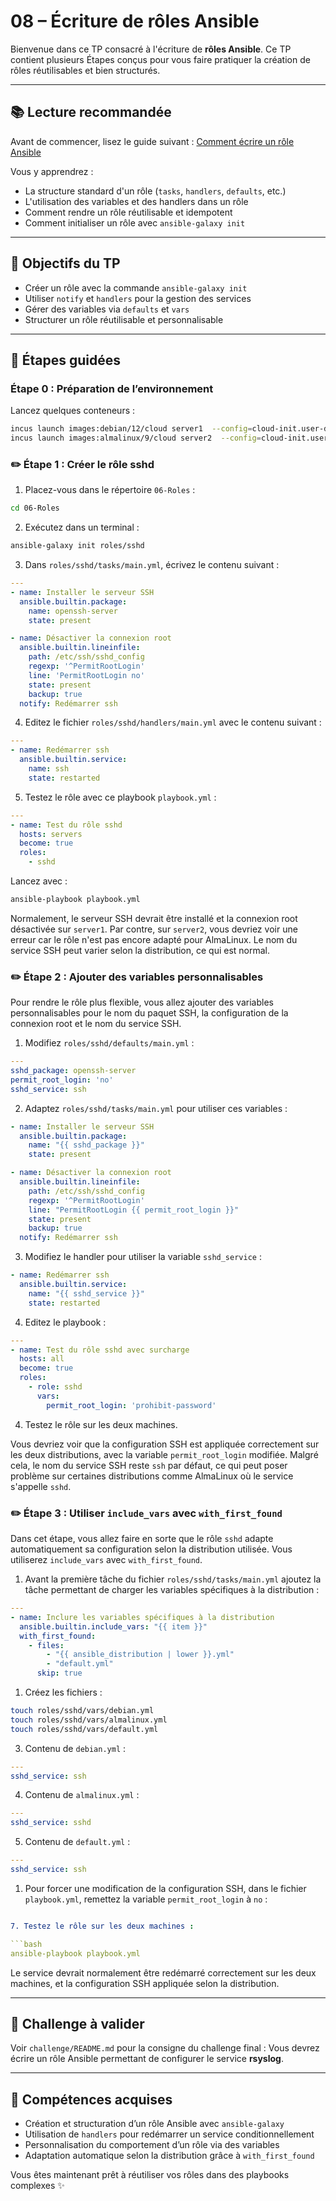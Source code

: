 # 08 – Écriture de rôles Ansible

Bienvenue dans ce TP consacré à l'écriture de **rôles Ansible**. Ce TP contient
plusieurs Étapes conçus pour vous faire pratiquer la création de rôles
réutilisables et bien structurés.

---

## 📚 Lecture recommandée

Avant de commencer, lisez le guide suivant : [Comment écrire un rôle
Ansible](https://blog.stephane-robert.info/docs/infra-as-code/gestion-de-configuration/ansible/ecrire-roles/)

Vous y apprendrez :

* La structure standard d'un rôle (`tasks`, `handlers`, `defaults`, etc.)
* L'utilisation des variables et des handlers dans un rôle
* Comment rendre un rôle réutilisable et idempotent
* Comment initialiser un rôle avec `ansible-galaxy init`

---

## 🧪 Objectifs du TP

* Créer un rôle avec la commande `ansible-galaxy init`
* Utiliser `notify` et `handlers` pour la gestion des services
* Gérer des variables via `defaults` et `vars`
* Structurer un rôle réutilisable et personnalisable

---

## 📝 Étapes guidées

### Étape 0 : Préparation de l’environnement

Lancez quelques conteneurs :

```bash
incus launch images:debian/12/cloud server1  --config=cloud-init.user-data="$(cat ../cloud-config.yaml)"
incus launch images:almalinux/9/cloud server2  --config=cloud-init.user-data="$(cat ../cloud-config.yaml)"
```

### ✏️ Étape 1 : Créer le rôle sshd

1. Placez-vous dans le répertoire `06-Roles` :

```bash
cd 06-Roles
```

2. Exécutez dans un terminal :

```bash
ansible-galaxy init roles/sshd
```

3. Dans `roles/sshd/tasks/main.yml`, écrivez le contenu suivant :

```yaml
---
- name: Installer le serveur SSH
  ansible.builtin.package:
    name: openssh-server
    state: present

- name: Désactiver la connexion root
  ansible.builtin.lineinfile:
    path: /etc/ssh/sshd_config
    regexp: '^PermitRootLogin'
    line: 'PermitRootLogin no'
    state: present
    backup: true
  notify: Redémarrer ssh
```

4. Editez le fichier `roles/sshd/handlers/main.yml` avec le contenu suivant :

```yaml
---
- name: Redémarrer ssh
  ansible.builtin.service:
    name: ssh
    state: restarted
```

5. Testez le rôle avec ce playbook `playbook.yml` :

```yaml
---
- name: Test du rôle sshd
  hosts: servers
  become: true
  roles:
    - sshd
```

Lancez avec :

```bash
ansible-playbook playbook.yml
```

Normalement, le serveur SSH devrait être installé et la connexion root
désactivée sur `server1`. Par contre, sur `server2`, vous devriez voir une erreur
car le rôle n'est pas encore adapté pour AlmaLinux. Le nom du service SSH
peut varier selon la distribution, ce qui est normal.

### ✏️ Étape 2 : Ajouter des variables personnalisables

Pour rendre le rôle plus flexible, vous allez ajouter des variables
personnalisables pour le nom du paquet SSH, la configuration de la connexion
root et le nom du service SSH.

1. Modifiez `roles/sshd/defaults/main.yml` :

```yaml
---
sshd_package: openssh-server
permit_root_login: 'no'
sshd_service: ssh
```

2. Adaptez `roles/sshd/tasks/main.yml` pour utiliser ces variables :

```yaml
- name: Installer le serveur SSH
  ansible.builtin.package:
    name: "{{ sshd_package }}"
    state: present

- name: Désactiver la connexion root
  ansible.builtin.lineinfile:
    path: /etc/ssh/sshd_config
    regexp: '^PermitRootLogin'
    line: "PermitRootLogin {{ permit_root_login }}"
    state: present
    backup: true
  notify: Redémarrer ssh
```

3. Modifiez le handler pour utiliser la variable `sshd_service` :

```yaml
- name: Redémarrer ssh
  ansible.builtin.service:
    name: "{{ sshd_service }}"
    state: restarted
```

4. Editez le playbook :

```yaml
---
- name: Test du rôle sshd avec surcharge
  hosts: all
  become: true
  roles:
    - role: sshd
      vars:
        permit_root_login: 'prohibit-password'
```

4. Testez le rôle sur les deux machines.

Vous devriez voir que la configuration SSH est appliquée correctement sur les
deux distributions, avec la variable `permit_root_login` modifiée.
Malgré cela, le nom du service SSH reste `ssh` par défaut, ce qui peut poser
problème sur certaines distributions comme AlmaLinux où le service s'appelle
`sshd`.

### ✏️ Étape 3 : Utiliser `include_vars` avec `with_first_found`

Dans cet étape, vous allez faire en sorte que le rôle `sshd` adapte
automatiquement sa configuration selon la distribution utilisée. Vous utiliserez
`include_vars` avec `with_first_found`.

1. Avant la première tâche du fichier `roles/sshd/tasks/main.yml` ajoutez la
   tâche permettant de charger les variables spécifiques à la distribution :

```yaml
---
- name: Inclure les variables spécifiques à la distribution
  ansible.builtin.include_vars: "{{ item }}"
  with_first_found:
    - files:
        - "{{ ansible_distribution | lower }}.yml"
        - "default.yml"
      skip: true
```

1. Créez les fichiers :

```bash
touch roles/sshd/vars/debian.yml
touch roles/sshd/vars/almalinux.yml
touch roles/sshd/vars/default.yml
```

3. Contenu de `debian.yml` :

```yaml
---
sshd_service: ssh
```

4. Contenu de `almalinux.yml` :

```yaml
---
sshd_service: sshd
```

5. Contenu de `default.yml` :

```yaml
---
sshd_service: ssh
```

1. Pour forcer une modification de la configuration SSH, dans le fichier
   `playbook.yml`, remettez la variable `permit_root_login` à `no` :

```yaml

7. Testez le rôle sur les deux machines :

```bash
ansible-playbook playbook.yml
```

Le service devrait normalement être redémarré correctement sur les deux
machines, et la configuration SSH appliquée selon la distribution.

---

## 🧪 Challenge à valider

Voir `challenge/README.md` pour la consigne du challenge final : Vous devrez
écrire un rôle Ansible permettant de configurer le service **rsyslog**.

---

## 🎯 Compétences acquises

* Création et structuration d’un rôle Ansible avec `ansible-galaxy`
* Utilisation de `handlers` pour redémarrer un service conditionnellement
* Personnalisation du comportement d’un rôle via des variables
* Adaptation automatique selon la distribution grâce à `with_first_found`

Vous êtes maintenant prêt à réutiliser vos rôles dans des playbooks complexes ✨
